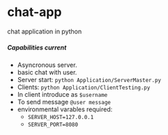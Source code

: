 # chat-app

chat application in python

##### Capabilities current
   - Asyncronous server.
   - basic chat with user.
   - Server start: `python Application/ServerMaster.py`
   - Clients: `python Application/ClientTesting.py`
   - In client introduce as `$username`
   - To send message `@user message`
   - environmental varables required:
       - `SERVER_HOST=127.0.0.1`
       - `SERVER_PORT=8080`
